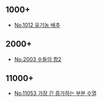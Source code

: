 ## 1000+
- [No.1012 유기농 배추](https://github.com/torch-ray/psalgorithm/blob/baekjoon/baekjoon/1000%2B/1012%20%EC%9C%A0%EA%B8%B0%EB%86%8D%20%EB%B0%B0%EC%B6%94/organicCabbage.swift)

## 2000+
- [No.2003 수들의 합2](https://github.com/torch-ray/psalgorithm/blob/baekjoon/baekjoon/2000%2B/%EC%88%98%EB%93%A4%EC%9D%98%20%ED%95%A92/sumNumbers2.swift)

## 11000+
- [No.11053 가장 긴 증가하는 부분 수열](https://github.com/torch-ray/psalgorithm/blob/baekjoon/baekjoon/11000%2B/%EA%B0%80%EC%9E%A5%20%EA%B8%B4%20%EC%A6%9D%EA%B0%80%ED%95%98%EB%8A%94%20%EB%B6%80%EB%B6%84%20%EC%88%98%EC%97%B4/LIS.swift)
